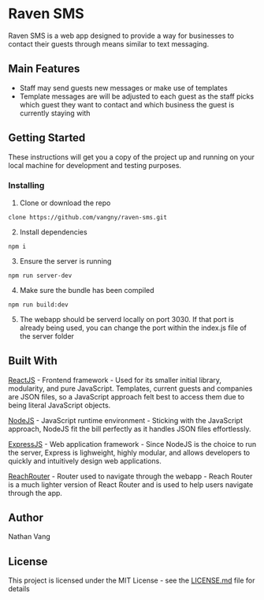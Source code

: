Raven SMS
===============

Raven SMS is a web app designed to provide a way for businesses to contact their guests through means similar to text messaging.

## Main Features

* Staff may send guests new messages or make use of templates
* Template messages are will be adjusted to each guest as the staff picks which guest they want to contact and which business the guest is currently staying with

## Getting Started

These instructions will get you a copy of the project up and running on your local machine for development and testing purposes.

### Installing

1. Clone or download the repo

```
clone https://github.com/vangny/raven-sms.git
```

2. Install dependencies
```
npm i
```

3. Ensure the server is running
```
npm run server-dev
```

4. Make sure the bundle has been compiled
```
npm run build:dev
```

5. The webapp should be serverd locally on port 3030. If that port is already being used, you can change the port within the index.js file of the server folder

## Built With
[ReactJS](https://github.com/facebook/react) - Frontend framework - Used for its smaller initial library, modularity, and pure JavaScript. Templates, current guests and companies are JSON files, so a JavaScript approach felt best to access them due to being literal JavaScript objects.

[NodeJS](https://github.com/nodejs/node) - JavaScript runtime environment - Sticking with the JavaScript approach, NodeJS fit the bill perfectly as it handles JSON files effortlessly.

[ExpressJS](https://github.com/expressjs/express) - Web application framework - Since NodeJS is the choice to run the server, Express is lighweight, highly modular, and allows developers to quickly and intuitively design web applications.

[ReachRouter](https://github.com/reach/router) - Router used to navigate through the webapp - Reach Router is a much lighter version of React Router and is used to help users navigate through the app.

## Author

Nathan Vang

## License

This project is licensed under the MIT License - see the [LICENSE.md](LICENSE.md) file for details